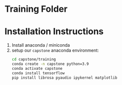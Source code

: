 # Training Folder

# Installation Instructions
1. Install anaconda / miniconda
2. setup our `capstone` anaconda environment:
    ```bash
    cd capstone/training
    conda create -n capstone python=3.9
    conda activate capstone
    conda install tensorflow
    pip install librosa pyaudio ipykernel matplotlib
    ```